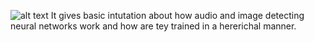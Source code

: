 ![alt text](<Screenshot 2024-06-21 143545.png>)
It gives basic intutation about how audio and image detecting neural networks work and how are tey trained in a hererichal manner.